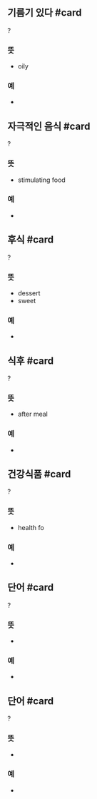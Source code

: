 ## 기름기 있다 #card
?
### 뜻
- oily
### 예
-

## 자극적인 음식 #card
?
### 뜻
- stimulating food
### 예
-

## 후식 #card
?
### 뜻
- dessert
- sweet
### 예
-

## 식후 #card
?
### 뜻
- after meal
### 예
-

## 건강식품 #card
?
### 뜻
- health fo
### 예
-

## 단어 #card
?
### 뜻
-
### 예
-

## 단어 #card
?
### 뜻
-
### 예
-


